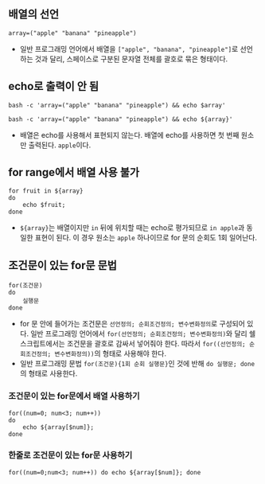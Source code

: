 ## 배열의 선언
```
array=("apple" "banana" "pineapple")
```
- 일반 프로그래밍 언어에서 배열을 `["apple", "banana", "pineapple"]`로 선언하는 것과 달리, 스페이스로 구분된 문자열 전체를 괄호로 묶은 형태이다.

## echo로 출력이 안 됨
```
bash -c 'array=("apple" "banana" "pineapple") && echo $array'
```

```
bash -c 'array=("apple" "banana" "pineapple") && echo ${array}'
```
- 배열은 echo를 사용해서 표현되지 않는다. 배열에 echo를 사용하면 첫 번째 원소만 출력된다. `apple`이다.

## for range에서 배열 사용 불가
```
for fruit in ${array}
do
    echo $fruit;
done
```
- `${array}`는 배열이지만 `in` 뒤에 위치할 때는 echo로 평가되므로 `in apple`과 동일한 표현이 된다. 이 경우 원소는 `apple` 하나이므로 for 문의 순회도 1회 일어난다.

## 조건문이 있는 for문 문법
```
for(조건문)
do
    실행문
done    
```
- for 문 안에 들어가는 조건문은 `선언정의; 순회조건정의; 변수변화정의`로 구성되어 있다. 일반 프로그래밍 언어에서 `for(선언정의; 순회조건정의; 변수변화정의)`와 달리 쉘 스크립트에서는 조건문을 괄호로 감싸서 넣어줘야 한다. 따라서 `for((선언정의; 순회조건정의; 변수변화정의))`의 형태로 사용해야 한다.
- 일반 프로그래밍 문법 `for(조건문){1회 순회 실행문}`인 것에 반해 `do 실행문; done`의 형태로 사용한다.

### 조건문이 있는 for문에서 배열 사용하기
```
for((num=0; num<3; num++))
do
    echo ${array[$num]};
done
```

### 한줄로 조건문이 있는 for문 사용하기
```
for((num=0;num<3; num++)) do echo ${array[$num]}; done
```